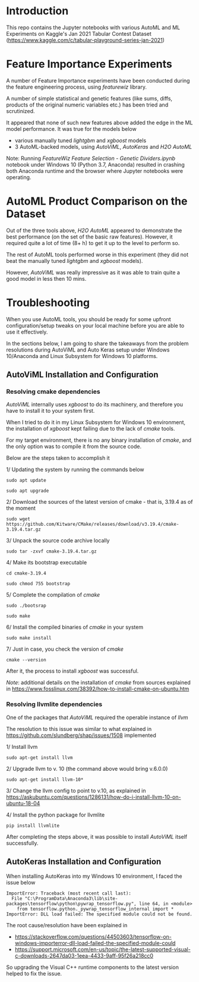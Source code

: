 # Introduction
This repo contains the Jupyter notebooks with various AutoML and ML Experiments on Kaggle's Jan 2021 Tabular Contest Dataset (https://www.kaggle.com/c/tabular-playground-series-jan-2021)

# Feature Importance Experiments

A number of Feature Importance experiments have been conducted during the feature engineering process, using *featurewiz* library.

A number of simple statistical and genetic features (like sums, diffs, products of the original numeric variables etc.) has been tried and scrutinized.

It appeared that none of such new features above added the edge in the ML model performance. It was true for the models below
- various manually tuned *lightgbm* and *xgboost* models 
- 3 AutoML-backed models, using *AutoViML*, *AutoKeras* and *H2O AutoML*

Note: Running *FeatureWiz Feature Selection - Genetic Dividers.ipynb* notebook under Windows 10 (Python 3.7, Anaconda) resulted in crashing both Anaconda runtime and the browser where Jupyter notebooks were operating.

# AutoML Product Comparison on the Dataset

Out of the three tools above, *H2O AutoML* appeared to demonstrate the best performance (on the set of the basic raw features). However, it required quite a lot of time (8+ h) to get it up to the level to  perform so.

The rest of AutoML tools performed worse in this experiment (they did not beat the manually tuned *lightgbm* and *xgboost* models).

However, *AutoViML* was really impressive as it was able to train quite a good model in less then 10 mins.

# Troubleshooting

When you use AutoML tools, you should be ready for some upfront configuration/setup tweaks on your local machine before you are able to use it effectively.

In the sections below, I am going to share the takeaways from the problem resolutions during AutoViML and Auto Keras setup under Windows 10/Anaconda and Linux Subsystem for Windows 10 platforms.

## AutoViML Installation and Configuration

### Resolving cmake dependencies

*AutoViML* internally uses *xgboost* to do its  machinery, and therefore you have to install it to your system first.

When I tried to do it in my Linux Subsystem for Windows 10 environment, the  installation of *xgboost* kept failing due to the  lack of *cmake* tools.

For my target environment, there is no any binary installation of *cmake*, and the only option was to compile it from the source code.

Below are the steps taken to accomplish it

1/ Updating the system by running the commands below

`sudo apt update`

`sudo apt upgrade`

2/ Download the sources of the latest version of cmake - that is, 3.19.4 as of the moment

`sudo wget https://github.com/Kitware/CMake/releases/download/v3.19.4/cmake-3.19.4.tar.gz`

3/ Unpack the source code archive locally

`sudo tar -zxvf cmake-3.19.4.tar.gz`

4/ Make its bootstrap executable

`cd cmake-3.19.4`

`sudo chmod 755 bootstrap`

5/ Complete the compilation of *cmake*

`sudo ./bootsrap`

`sudo make`

6/ Install the compiled binaries of *cmake* in your system

`sudo make install`

7/ Just in case, you check the version of *cmake*

`cmake --version`

After it, the process to install *xgboost* was successful.

*Note*: additional details on the installation of *cmake* from sources explained in https://www.fosslinux.com/38392/how-to-install-cmake-on-ubuntu.htm

### Resolving llvmlite dependencies

One of the packages that *AutoViML* required the operable instance of *llvm*

The resolution to this issue was similar to what explained in https://github.com/slundberg/shap/issues/1508 implemented

1/ Install llvm

`sudo apt-get install llvm`

2/ Upgrade llvm to v. 10 (the command above would bring v.6.0.0)

`sudo apt-get install llvm-10*`

3/ Change the llvm config to point to v.10, as explained in https://askubuntu.com/questions/1286131/how-do-i-install-llvm-10-on-ubuntu-18-04

4/ Install the python package for llvmlite

`pip install llvmlite`

After completing the steps above, it was possible to install *AutoViML* itself successfully.

## AutoKeras Installation and Configuration

When installing AutoKeras into my Windows 10 environment, I faced the issue below

```
ImportError: Traceback (most recent call last):
  File "C:\ProgramData\Anaconda3\lib\site-packages\tensorflow\python\pywrap_tensorflow.py", line 64, in <module>
    from tensorflow.python._pywrap_tensorflow_internal import *
ImportError: DLL load failed: The specified module could not be found.
```

The root cause/resolution have been explained in  

- https://stackoverflow.com/questions/44503603/tensorflow-on-windows-importerror-dll-load-failed-the-specified-module-could
- https://support.microsoft.com/en-us/topic/the-latest-supported-visual-c-downloads-2647da03-1eea-4433-9aff-95f26a218cc0

So upgrading the Visual C++ runtime components to the latest version helped to fix the issue.
